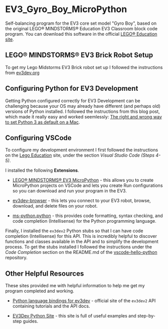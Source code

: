 # EV3_Gyro_Boy_MicroPython
Self-balancing program for the EV3 core set model "Gyro Boy", based on the original LEGO® MINDSTORMS® Education EV3 Classroom block code program.  You can download this software in the official [LEGO® Education site](https://education.lego.com/en-us/downloads/mindstorms-ev3/software).

## LEGO® MINDSTORMS® EV3 Brick Robot Setup
To get my Lego Midstorms EV3 Brick robot set up I followed the instructions from [ev3dev.org](https://www.ev3dev.org/docs/getting-started/)

## Configuring Python for EV3 Development
Getting Python configured correctly for EV3 Development can be challenging because your OS may already have different (and perhaps old) versions of Python installed.  I followed the instructions from this blog post, which made it really easy and worked seemlessly:
    [The right and wrong way to set Python 3 as default on a Mac](https://opensource.com/article/19/5/python-3-default-mac).


## Configuring VSCode
To configure my development environment I first followed the instructions on the [Lego Education](https://education.lego.com/en-us/support/mindstorms-ev3/python-for-ev3) site, under the section _Visual Studio Code (Steps 4-5)_.

I installed the following **Extensions**.

- [LEGO® MINDSTORMS® EV3 MicroPython](https://marketplace.visualstudio.com/items?itemName=lego-education.ev3-micropython) - this allows you to create MicroPython projects on VSCode and lets you create Run configurations so you can download and run your program in the EV3.
  
- [ev3dev-browser](https://github.com/ev3dev/vscode-ev3dev-browser) - this lets you connect to your EV3 robot, browse, download, and delete files on your robot.
  
- [ms-python.python](https://github.com/Microsoft/vscode-python) - this provides code formatting, syntax checking, and code completion (Intellisense) for the Python programming language.

Finally, I installed the `ev3dev2` Python stubs so that I can have code completion (Intellisense) for this API.  This is incredibly helpful to discover functions and classes available in the API and to simplify the development process.  To get the stubs installed I followed the instructions under the *Code Completion* section on the README.md of the [vscode-hello-python](https://github.com/ev3dev/vscode-hello-python#code-completion) repository.

## Other Helpful Resources

These sites provided me with helpful information to help me get my program completed and working.

- [Python language bindings for ev3dev](https://python-ev3dev.readthedocs.io/en/ev3dev-stretch/index.html) - official site of the `ev3dev2` API containing tutorials and the API docs.

- [EV3Dev Python Site](https://sites.google.com/site/ev3devpython/) - this site is full of useful examples and step-by-step guides.
